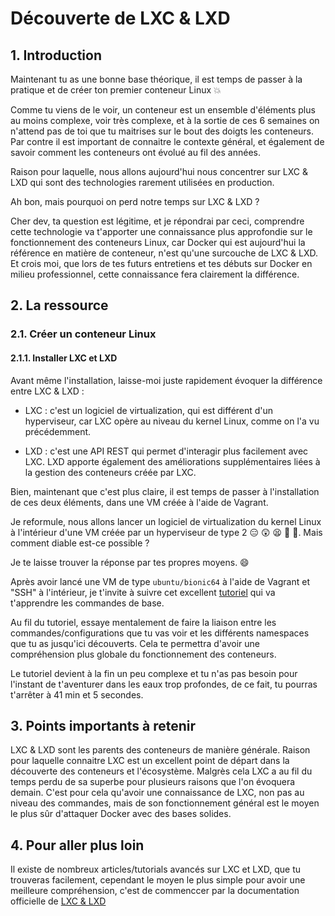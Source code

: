 # Découverte de LXC & LXD

## 1. Introduction
Maintenant tu as une bonne base théorique, il est temps de passer à la pratique et de créer ton premier conteneur Linux 💥

Comme tu viens de le voir, un conteneur est un ensemble d'éléments plus au moins complexe, voir très complexe, 
et à la sortie de ces 6 semaines on n'attend pas de toi que tu maitrises sur le bout des doigts les conteneurs.
Par contre il est important de connaitre le contexte général, et également de savoir comment les conteneurs ont évolué au fil des années.

Raison pour laquelle, nous allons aujourd'hui nous concentrer sur LXC & LXD qui sont des technologies rarement utilisées en production.

Ah bon, mais pourquoi on perd notre temps sur LXC & LXD ?

Cher dev, ta question est légitime, et je répondrai par ceci,
comprendre cette technologie va t'apporter une connaissance plus approfondie 
sur le fonctionnement des conteneurs Linux, car Docker qui est aujourd'hui la référence en matière de conteneur, n'est qu'une surcouche de LXC & LXD.
Et crois moi, que lors de tes futurs entretiens et tes débuts sur Docker en milieu professionnel, cette connaissance fera clairement la différence.


## 2. La ressource
### 2.1. Créer un conteneur Linux 
#### 2.1.1. Installer LXC et LXD

Avant même l'installation, laisse-moi juste rapidement évoquer la différence entre LXC & LXD :

- LXC : c'est un logiciel de virtualization, qui est différent d'un hyperviseur, car LXC opère au niveau du kernel Linux, comme on l'a vu précédemment.


- LXD : c'est une API REST qui permet d'interagir plus facilement avec LXC. LXD apporte également des améliorations supplémentaires liées à la gestion des conteneurs créée par LXC.


Bien, maintenant que c'est plus claire, il est temps de passer à l'installation de ces deux éléments, dans une VM créée à l'aide de Vagrant.

Je reformule, nous allons lancer un logiciel de virtualization du kernel Linux à l'intérieur d'une VM créée par un hyperviseur de type 2 😑 😲 😫 😤 🤯. 
Mais comment diable est-ce possible ?

Je te laisse trouver la réponse par tes propres moyens. 😄

Après avoir lancé une VM de type `ubuntu/bionic64` à l'aide de Vagrant et "SSH" à l'intérieur, je t'invite à suivre cet excellent [tutoriel](https://www.youtube.com/watch?v=CWmkSj_B-wo) qui va t'apprendre les commandes de base.

Au fil du tutoriel, essaye mentalement de faire la liaison 
entre les commandes/configurations que tu vas voir et les différents 
namespaces que tu as jusqu'ici découverts. 
Cela te permettra d'avoir une compréhension plus globale du fonctionnement des conteneurs.

Le tutoriel devient à la fin un peu complexe et tu n'as pas besoin pour l'instant 
de t'aventurer dans les eaux trop profondes, de ce fait, tu pourras t'arrêter à 41 min et 5 secondes.


## 3. Points importants à retenir
LXC & LXD sont les parents des conteneurs de manière générale.
Raison pour laquelle connaitre LXC est un excellent point de départ dans la découverte des conteneurs et l'écosystème.
Malgrès cela LXC a au fil du temps perdu de sa superbe pour plusieurs raisons que l'on évoquera demain. 
C'est pour cela qu'avoir une connaissance de LXC, non pas au niveau des commandes, 
mais de son fonctionnement général est le moyen le plus sûr d'attaquer Docker avec des bases solides. 


## 4. Pour aller plus loin
Il existe de nombreux articles/tutorials avancés sur LXC et LXD, que tu trouveras facilement, 
cependant le moyen le plus simple pour avoir une meilleure compréhension, c'est de commenccer par la documentation officielle de [LXC & LXD](https://linuxcontainers.org/)
